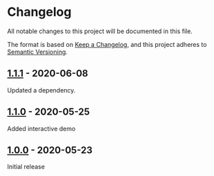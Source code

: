 # Changelog
All notable changes to this project will be documented in this file.

The format is based on [Keep a Changelog](https://keepachangelog.com/en/1.0.0/),
and this project adheres to [Semantic Versioning](https://semver.org/spec/v2.0.0.html).

## [1.1.1] - 2020-06-08

Updated a dependency.

## [1.1.0] - 2020-05-25

Added interactive demo

## [1.0.0] - 2020-05-23

Initial release


[1.1.1]: https://github.com/kkomelin/tailwindcss-counter/releases/tag/v1.1.1
[1.1.0]: https://github.com/kkomelin/tailwindcss-counter/releases/tag/v1.1.0
[1.0.0]: https://github.com/kkomelin/tailwindcss-counter/releases/tag/v1.0.0
[Unreleased]: https://github.com/kkomelin/tailwindcss-counter/compare/v1.1.1...HEAD
